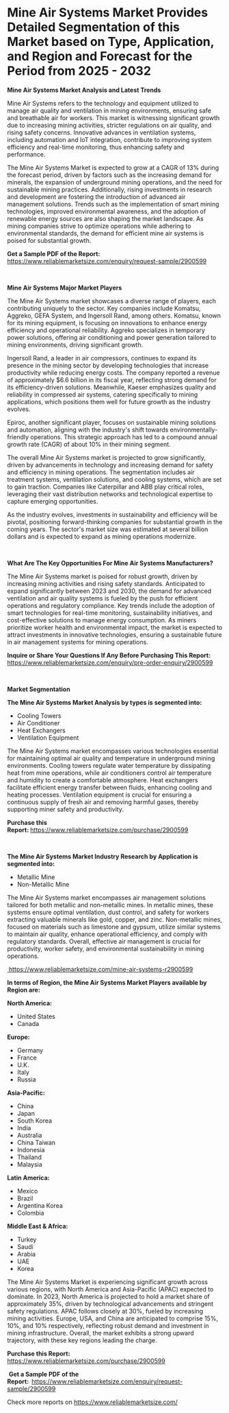 <p><h1>Mine Air Systems Market Provides Detailed Segmentation of this Market based on Type, Application, and Region and Forecast for the Period from 2025 - 2032</h1></p><p><strong>Mine Air Systems Market Analysis and Latest Trends</strong></p>
<p><p>Mine Air Systems refers to the technology and equipment utilized to manage air quality and ventilation in mining environments, ensuring safe and breathable air for workers. This market is witnessing significant growth due to increasing mining activities, stricter regulations on air quality, and rising safety concerns. Innovative advances in ventilation systems, including automation and IoT integration, contribute to improving system efficiency and real-time monitoring, thus enhancing safety and performance.</p><p>The Mine Air Systems Market is expected to grow at a CAGR of 13% during the forecast period, driven by factors such as the increasing demand for minerals, the expansion of underground mining operations, and the need for sustainable mining practices. Additionally, rising investments in research and development are fostering the introduction of advanced air management solutions. Trends such as the implementation of smart mining technologies, improved environmental awareness, and the adoption of renewable energy sources are also shaping the market landscape. As mining companies strive to optimize operations while adhering to environmental standards, the demand for efficient mine air systems is poised for substantial growth.</p></p>
<p><strong>Get a Sample PDF of the Report:&nbsp;</strong> <a href="https://www.reliablemarketsize.com/enquiry/request-sample/2900599?utm_campaign=2393&utm_medium=2&utm_source=Github&utm_content=ia&utm_term=16032025&utm_id=mine-air-systems">https://www.reliablemarketsize.com/enquiry/request-sample/2900599</a></p>
<p>&nbsp;</p>
<p><strong>Mine Air Systems Major Market Players</strong></p>
<p><p>The Mine Air Systems market showcases a diverse range of players, each contributing uniquely to the sector. Key companies include Komatsu, Aggreko, GEFA System, and Ingersoll Rand, among others. Komatsu, known for its mining equipment, is focusing on innovations to enhance energy efficiency and operational reliability. Aggreko specializes in temporary power solutions, offering air conditioning and power generation tailored to mining environments, driving significant growth.</p><p>Ingersoll Rand, a leader in air compressors, continues to expand its presence in the mining sector by developing technologies that increase productivity while reducing energy costs. The company reported a revenue of approximately $6.6 billion in its fiscal year, reflecting strong demand for its efficiency-driven solutions. Meanwhile, Kaeser emphasizes quality and reliability in compressed air systems, catering specifically to mining applications, which positions them well for future growth as the industry evolves.</p><p>Epiroc, another significant player, focuses on sustainable mining solutions and automation, aligning with the industry's shift towards environmentally-friendly operations. This strategic approach has led to a compound annual growth rate (CAGR) of about 10% in their mining segment.</p><p>The overall Mine Air Systems market is projected to grow significantly, driven by advancements in technology and increasing demand for safety and efficiency in mining operations. The segmentation includes air treatment systems, ventilation solutions, and cooling systems, which are set to gain traction. Companies like Caterpillar and ABB play critical roles, leveraging their vast distribution networks and technological expertise to capture emerging opportunities.</p><p>As the industry evolves, investments in sustainability and efficiency will be pivotal, positioning forward-thinking companies for substantial growth in the coming years. The sector's market size was estimated at several billion dollars and is expected to expand as mining operations modernize.</p></p>
<p>&nbsp;</p>
<p><strong>What Are The Key Opportunities For Mine Air Systems Manufacturers?</strong></p>
<p><p>The Mine Air Systems market is poised for robust growth, driven by increasing mining activities and rising safety standards. Anticipated to expand significantly between 2023 and 2030, the demand for advanced ventilation and air quality systems is fueled by the push for efficient operations and regulatory compliance. Key trends include the adoption of smart technologies for real-time monitoring, sustainability initiatives, and cost-effective solutions to manage energy consumption. As miners prioritize worker health and environmental impact, the market is expected to attract investments in innovative technologies, ensuring a sustainable future in air management systems for mining operations.</p></p>
<p><strong>Inquire or Share Your Questions If Any Before Purchasing This Report:</strong> <a href="https://www.reliablemarketsize.com/enquiry/pre-order-enquiry/2900599?utm_campaign=2393&utm_medium=2&utm_source=Github&utm_content=ia&utm_term=16032025&utm_id=mine-air-systems">https://www.reliablemarketsize.com/enquiry/pre-order-enquiry/2900599</a></p>
<p>&nbsp;</p>
<p><strong>Market Segmentation</strong></p>
<p><strong>The Mine Air Systems Market Analysis by types is segmented into:</strong></p>
<p><ul><li>Cooling Towers</li><li>Air Conditioner</li><li>Heat Exchangers</li><li>Ventilation Equipment</li></ul></p>
<p><p>The Mine Air Systems market encompasses various technologies essential for maintaining optimal air quality and temperature in underground mining environments. Cooling towers regulate water temperature by dissipating heat from mine operations, while air conditioners control air temperature and humidity to create a comfortable atmosphere. Heat exchangers facilitate efficient energy transfer between fluids, enhancing cooling and heating processes. Ventilation equipment is crucial for ensuring a continuous supply of fresh air and removing harmful gases, thereby supporting miner safety and productivity.</p></p>
<p><strong>Purchase this Report:&nbsp;</strong><a href="https://www.reliablemarketsize.com/purchase/2900599?utm_campaign=2393&utm_medium=2&utm_source=Github&utm_content=ia&utm_term=16032025&utm_id=mine-air-systems">https://www.reliablemarketsize.com/purchase/2900599</a></p>
<p>&nbsp;</p>
<p><strong>The Mine Air Systems Market Industry Research by Application is segmented into:</strong></p>
<p><ul><li>Metallic Mine</li><li>Non-Metallic Mine</li></ul></p>
<p><p>The Mine Air Systems market encompasses air management solutions tailored for both metallic and non-metallic mines. In metallic mines, these systems ensure optimal ventilation, dust control, and safety for workers extracting valuable minerals like gold, copper, and zinc. Non-metallic mines, focused on materials such as limestone and gypsum, utilize similar systems to maintain air quality, enhance operational efficiency, and comply with regulatory standards. Overall, effective air management is crucial for productivity, worker safety, and environmental sustainability in mining operations.</p></p>
<p><a href="https://www.reliablemarketsize.com/mine-air-systems-r2900599?utm_campaign=2393&utm_medium=2&utm_source=Github&utm_content=ia&utm_term=16032025&utm_id=mine-air-systems">&nbsp;https://www.reliablemarketsize.com/mine-air-systems-r2900599</a></p>
<p><strong>In terms of Region, the Mine Air Systems Market Players available by Region are:</strong></p>
<p>
    <p> <strong> North America: </strong>
        <ul>
            <li>United States</li>
            <li>Canada</li>
        </ul>
        </p> 
    <p> <strong> Europe: </strong>
        <ul>
            <li>Germany</li>
            <li>France</li>
            <li>U.K.</li>
            <li>Italy</li>
            <li>Russia</li>
        </ul>
        </p> 
    <p> <strong> Asia-Pacific: </strong>
        <ul>
            <li>China</li>
            <li>Japan</li>
            <li>South Korea</li>
            <li>India</li>
            <li>Australia</li>
            <li>China Taiwan</li>
            <li>Indonesia</li>
            <li>Thailand</li>
            <li>Malaysia</li>
        </ul>
        </p> 
    <p> <strong> Latin America: </strong>
        <ul>
            <li>Mexico</li>
            <li>Brazil</li>
            <li>Argentina Korea</li>
            <li>Colombia</li>
        </ul>
        </p> 
    <p> <strong> Middle East & Africa: </strong>
        <ul>
            <li>Turkey</li>
            <li>Saudi</li>
            <li>Arabia</li>
            <li>UAE</li>
            <li>Korea</li>
        </ul>
    </p>
    </p>
<p><p>The Mine Air Systems Market is experiencing significant growth across various regions, with North America and Asia-Pacific (APAC) expected to dominate. In 2023, North America is projected to hold a market share of approximately 35%, driven by technological advancements and stringent safety regulations. APAC follows closely at 30%, fueled by increasing mining activities. Europe, USA, and China are anticipated to comprise 15%, 10%, and 10% respectively, reflecting robust demand and investment in mining infrastructure. Overall, the market exhibits a strong upward trajectory, with these key regions leading the charge.</p></p>
<p><strong>Purchase this Report: </strong><a href="https://www.reliablemarketsize.com/purchase/2900599?utm_campaign=2393&utm_medium=2&utm_source=Github&utm_content=ia&utm_term=16032025&utm_id=mine-air-systems">https://www.reliablemarketsize.com/purchase/2900599</a></p>
<p>&nbsp;<strong>Get a Sample PDF of the Report:&nbsp;&nbsp;</strong><a href="https://www.reliablemarketsize.com/enquiry/request-sample/2900599?utm_campaign=2393&utm_medium=2&utm_source=Github&utm_content=ia&utm_term=16032025&utm_id=mine-air-systems">https://www.reliablemarketsize.com/enquiry/request-sample/2900599</a></p>
<p><strong></strong></p>
<p>Check more reports on <a href="https://www.reliablemarketsize.com/?utm_campaign=2393&utm_medium=2&utm_source=Github&utm_content=ia&utm_term=16032025&utm_id=mine-air-systems">https://www.reliablemarketsize.com/</a></p>